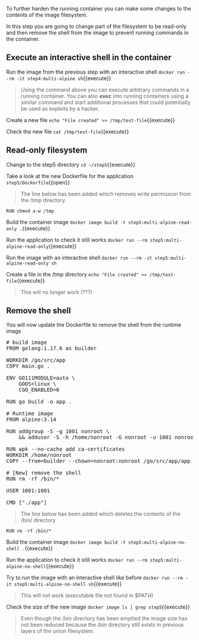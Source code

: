 To further harden the running container you can make some changes to the contents of the image filesystem.

In this step you are going to change part of the filesystem to be read-only and then remove the shell from the image to prevent running commands in the container.

## Execute an interactive shell in the container

Run the image from the previous step with an interactive shell `docker run --rm -it step4:multi-alpine sh`{{execute}}

> Using the command above you can execute arbitrary commands in a running container. You can also **exec** into running containers using a similar command and start additional processes that could potentially be used as exploits by a hacker.

Create a new file `echo "File created" >> /tmp/test-file`{{execute}}

Check the new file `cat /tmp/test-file`{{execute}}

## Read-only filesystem

Change to the step5 directory `cd ~/step5`{{execute}}

Take a look at the new Dockerfile for the application `step5/Dockerfile`{{open}}

> The line below has been added which removes write permission from the /tmp directory.

```
RUN chmod a-w /tmp
```

Build the container image `docker image build -t step5:multi-alpine-read-only .`{{execute}}

Run the application to check it still works `docker run --rm step5:multi-alpine-read-only`{{execute}}

Run the image with an interactive shell `docker run --rm -it step5:multi-alpine-read-only sh`

Create a file in the /tmp directory `echo "File created" >> /tmp/test-file`{{execute}}

> This will no longer work (???)

## Remove the shell

You will now update the Dockerfile to remove the shell from the runtime image

<pre class="file" data-filename="step5/Dockerfile" data-target="replace">
# build image
FROM golang:1.17.6 as builder

WORKDIR /go/src/app
COPY main.go .

ENV GO111MODULE=auto \
    GOOS=linux \
    CGO_ENABLED=0

RUN go build -o app .

# Runtime image
FROM alpine:3.14

RUN addgroup -S -g 1001 nonroot \
    && adduser -S -h /home/nonroot -G nonroot -u 1001 nonroot

RUN apk --no-cache add ca-certificates
WORKDIR /home/nonroot
COPY --from=builder --chown=nonroot:nonroot /go/src/app/app .

# [New] remove the shell
RUN rm -rf /bin/*

USER 1001:1001

CMD ["./app"]
</pre>

> The line below has been added which deletes the contents of the /bin/ directory

```
RUN rm -rf /bin/*
```

Build the container image `docker image build -t step5:multi-alpine-no-shell .`{{execute}}

Run the application to check it still works `docker run --rm step5:multi-alpine-no-shell`{{execute}}

Try to run the image with an interactive shell like before `docker run --rm -it step5:multi-alpine-no-shell sh`{{execute}}

> This will not work (executable file not found in $PATH)

Check the size of the new image `docker image ls | grep step5`{{execute}}

> Even though the /bin directory has been emptied the image size has not been reduced because the /bin directory still exists in previous layers of the union filesystem.